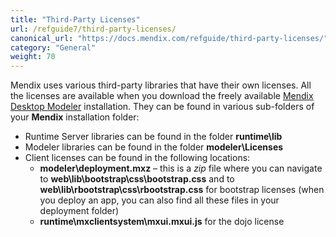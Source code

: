 ```yaml
---
title: "Third-Party Licenses"
url: /refguide7/third-party-licenses/
canonical_url: "https://docs.mendix.com/refguide/third-party-licenses/"
category: "General"
weight: 70
---
```



Mendix uses various third-party libraries that have their own licenses. All the licenses are available when you download the freely available [Mendix Desktop Modeler](https://marketplace.mendix.com/link/studiopro/) installation. They can be found in various sub-folders of your **Mendix** installation folder:

* Runtime Server libraries can be found in the folder **runtime\lib**
* Modeler libraries can be found in the folder **modeler\Licenses**
* Client licenses can be found in the following locations:
    * **modeler\deployment.mxz** – this is a *zip* file where you can navigate to **web\lib\bootstrap\css\bootstrap.css** and to **web\lib\rbootstrap\css\rbootstrap.css** for bootstrap licenses (when you deploy an app, you can also find all these files in your deployment folder)
    * **runtime\mxclientsystem\mxui.mxui.js** for the dojo license
